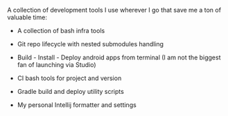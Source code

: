 A collection of development tools I use wherever I go that save me a ton of valuable time:

* A collection of bash infra tools
* Git repo lifecycle with nested submodules handling
* Build - Install - Deploy android apps from terminal (I am not the biggest fan of launching via Studio)
* CI bash tools for project and version

* Gradle build and deploy utility scripts

* My personal Intellij formatter and settings
